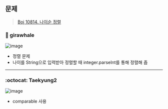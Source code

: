 ## 문제
> [Boj 10814. 나이순 정렬](https://www.acmicpc.net/problem/10814)


### :whale: girawhale

![image](https://user-images.githubusercontent.com/48428699/91641057-eea67a80-ea5c-11ea-96c6-1c0b99770388.png)

- 정렬 문제
- 나이를 String으로 입력받아 정렬할 때 integer.parseInt를 통해 정렬해 줌

---
### :octocat: Taekyung2
![image](https://user-images.githubusercontent.com/37056992/91845929-02d4bc80-ec95-11ea-9040-2a4de1763556.png)

- comparable 사용 